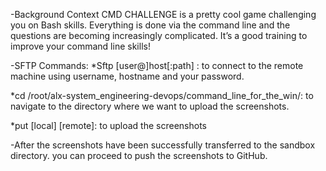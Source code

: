 -Background Context
CMD CHALLENGE is a pretty cool game challenging you on Bash skills. Everything is done via the command line and the questions are becoming increasingly complicated. It’s a good training to improve your command line skills!

-SFTP Commands:
*Sftp  [user@]host[:path] : to connect to the remote machine using username, hostname and your password.

*cd /root/alx-system_engineering-devops/command_line_for_the_win/: to navigate to the directory where we want to upload the screenshots.

*put [local] [remote]: to upload the screenshots

-After the screenshots have been successfully transferred to the sandbox directory. you can proceed to push the screenshots to GitHub.
